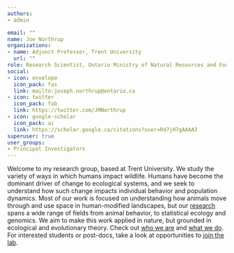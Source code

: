 ```yaml
---
authors:
- admin

email: ""
name: Joe Northrup
organizations:
- name: Adjunct Professor, Trent University
  url: ""
role: Research Scientist, Ontario Ministry of Natural Resources and Forestry
social:
- icon: envelope
  icon_pack: fas
  link: mailto:joseph.northrup@ontario.ca
- icon: twitter
  icon_pack: fab
  link: https://twitter.com/JMNorthrup
- icon: google-scholar
  icon_pack: ai
  link: https://scholar.google.ca/citations?user=Rd7jH7gAAAAJ
superuser: true
user_groups:
- Principal Investigators
---
```


Welcome to my research group, based at Trent University. We study the variety of ways in which humans impact wildlife. Humans have become the dominant driver of change to ecological systems, and we seek to understand how such change impacts individual behavior and population dynamics. Most of our work is focused on understanding how animals move through and use space in human-modified landscapes, but our [research](research/) spans a wide range of fields from animal behavior, to statistical ecology and genomics. We aim to make this work applied in nature, but grounded in ecological and evolutionary theory. Check out [who we are](people/) and [what we do](research/). For interested students or post-docs, take a look at opportunities to [join the lab](opps/).
